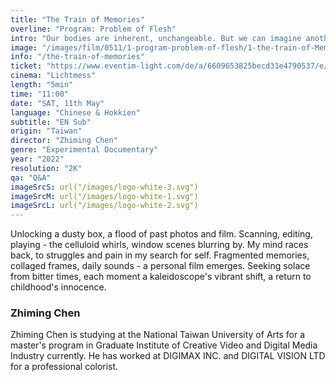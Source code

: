 ```yaml
---
title: "The Train of Memories"
overline: "Program: Problem of Flesh"
intro: "Our bodies are inherent, unchangeable. But we can imagine another body. A body can sweat. A corpse can be mistaken. Gender can be misplaced. Or more essentially, a body can move. Moving through darkness is like a dream."
image: "/images/film/0511/1-program-problem-of-flesh/1-the-train-of-Memories.jpg"
info: "/the-train-of-memories"
ticket: "https://www.eventim-light.com/de/a/6609653825becd31e4790537/e/661999c30809495cf25d22a6"
cinema: "Lichtmess"
length: "5min"
time: "11:00"
date: "SAT, 11th May"
language: "Chinese & Hokkien"
subtitle: "EN Sub"
origin: "Taiwan"
director: "Zhiming Chen"
genre: "Experimental Documentary"
year: "2022"
resolution: "2K"
qa: "Q&A"
imageSrcS: url("/images/logo-white-3.svg")
imageSrcM: url("/images/logo-white-1.svg")
imageSrcL: url("/images/logo-white-2.svg")
---
```


Unlocking a dusty box, a flood of past photos and film. Scanning, editing, playing - the celluloid whirls, window scenes blurring by. My mind races back, to struggles and pain in my search for self. Fragmented memories, collaged frames, daily sounds - a personal film emerges. Seeking solace from bitter times, each moment a kaleidoscope's vibrant shift, a return to childhood's innocence.

### Zhiming Chen
Zhiming Chen is studying at the National Taiwan University of Arts for a master's program in Graduate Institute of Creative Video and Digital Media Industry currently. He has worked at DIGIMAX INC. and DIGITAL VISION LTD for a professional colorist.
